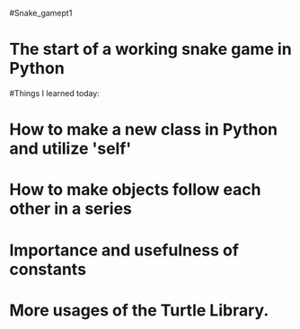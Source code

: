 #Snake_gamept1
# The start of a working snake game in Python


#Things I learned today:

# How to make a new class in Python and utilize 'self'
# How to make objects follow each other in a series
# Importance and usefulness of constants
# More usages of the Turtle Library.
